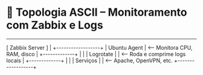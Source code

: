 # 🧭 Topologia ASCII – Monitoramento com Zabbix e Logs
---
[ Zabbix Server ]
       |
+------------------+
|   Ubuntu Agent   | <-- Monitora CPU, RAM, disco
|  +-------------+ |
|  |  Logrotate  | | <-- Roda e comprime logs locais
|  +-------------+ |
|  |  Serviços   | | <-- Apache, OpenVPN, etc.
+------------------+

